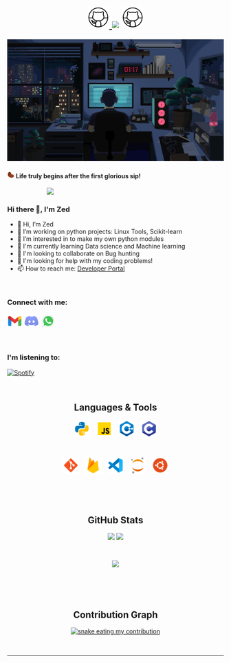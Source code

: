 <h1 align="center">
  <a href="#">
    <img width="50px" src="https://github.com/ZedUnknown/ZedUnknown/blob/main/img/gif/github.gif" />
  </a>
  <a href="#"><img src="https://readme-typing-svg.herokuapp.com?font=Noto+Sans+Japanese&size=35&duration=3500&pause=3000&color=00cf03&center=true&vCenter=true&width=450&height=40&lines=%E3%81%93%E3%82%93%E3%81%AB%E3%81%A1%E3%81%AF%E3%83%97%E3%83%AD%E3%82%B0%E3%83%A9%E3%83%9E%E3%83%BC+!" /></a>
  <a href="#">
    <img width="50px" src="https://github.com/ZedUnknown/ZedUnknown/blob/main/img/gif/github.gif" />
 </a>
 
</h1>


<a href="#"><img width="1012px" src="https://github.com/ZedUnknown/ZedUnknown/blob/main/img/gif/background.gif"/></a>

<a><h4><img width="17px" src="https://github.com/ZedUnknown/ZedUnknown/blob/main/img/png/coffee-beans.png" />
   Life truly begins after the first glorious sip!</h4></a>

<a href="#"><img align="right" width="412px" src="https://github.com/ZedUnknown/ZedUnknown/blob/main/img/gif/terminal-transparent.gif" ></a>

<br/>

### Hi there 👋, I'm Zed
- 👋 Hi, I’m Zed
- 🔭 I’m working on python projects: Linux Tools, Scikit-learn
- 👀 I’m interested in to make my own python modules
- 📕 I'm currently learning Data science and Machine learning
- 🤝 I'm looking to collaborate on Bug hunting
- 🤔 I'm looking for help with my coding problems!
- 📫 How to reach me: [Developer Portal](**coding.developerportal@gmail.com**)

<br/>

### Connect with me:

<p align="left">

[<img width="35" src="https://github.com/ZedUnknown/ZedUnknown/blob/main/img/ico/social-media/gmail.png"/>](https://mail.google.com/mail/u/?authuser=coding.developerportal@gmail.com)
[<img width="35" src="https://github.com/ZedUnknown/ZedUnknown/blob/main/img/ico/social-media/discord.png"/>](https://discordapp.com/users/770312122273234955)
[<img width="35" src="https://github.com/ZedUnknown/ZedUnknown/blob/main/img/ico/social-media/whatsapp.png "/>](https://wa.me/message/4CNADM4GWHQQL1)

</p>

<br/>

### I'm listening to:
[![Spotify](https://spotify-m2b70t36t-zedunknown.vercel.app/api/spotify)](https://open.spotify.com/user/31dbsmr6z5qjihb3vjniszbwgu5y?si=b27a57a87e40409f)

<br/>

<h2 align="center">
  Languages & Tools
</h2>


<p align="center" >
<a href="#"><img align="center" height="40" width="40" src="https://github.com/ZedUnknown/ZedUnknown/blob/main/img/ico/languages/python.png"/></a>
&nbsp;
<a href="#"><img align="center" height="40" width="40" src="https://github.com/ZedUnknown/ZedUnknown/blob/main/img/ico/languages/java-script.png"/></a>
&nbsp;
<a href="#"><img align="center" height="40" width="40" src="https://github.com/ZedUnknown/ZedUnknown/blob/main/img/ico/languages/cplusplus.png"/></a>
&nbsp;
<a href="#"><img align="center" height="40" width="40" src="https://github.com/ZedUnknown/ZedUnknown/blob/main/img/ico/languages/c.png"/></a>
</p>
<br/>
<p align="center">
<a href="#"><img align="center" height="40" width="40" src="https://github.com/ZedUnknown/ZedUnknown/blob/main/img/ico/tools/git.png"/></a>
&nbsp;
<a href="#"><img align="center" height="40" width="40" src="https://github.com/ZedUnknown/ZedUnknown/blob/main/img/ico/tools/firebase.png"/></a>
&nbsp;
<a href="#"><img align="center" height="40" width="40" src="https://github.com/ZedUnknown/ZedUnknown/blob/main/img/ico/tools/vs-code.png"/></a>
&nbsp;
<a href="#"><img align="center" height="40" width="40" src="https://github.com/ZedUnknown/ZedUnknown/blob/main/img/ico/tools/jupyter.png"/></a>
&nbsp;
<a href="#"><img align="center" height="40" width="40" src="https://github.com/ZedUnknown/ZedUnknown/blob/main/img/ico/tools/ubuntu.png"/></a>

 </p>
<br/>
<br/>
<br/>

<h2 align="center">
  GitHub Stats
</h2>
                
<p align = "center">
  <a href="#"><img  src = "https://github-readme-stats-sigma-five.vercel.app/api?username=ZedUnknown&show_icons=true&theme=radical&line_height=30"></a>
  <a href="#"><img src = "https://github-readme-stats-sigma-five.vercel.app/api/top-langs/?username=ZedUnknown&hide=html,css,java,shaderlab,kotlin,hlsl&theme=radical"></a>
</p>
                
&nbsp;              
<p align='center'>
  <a href="#"><img src="https://github-profile-trophy.vercel.app/?username=ZedUnknown&theme=radical&title=Commits,Stars,Repositories,Experience&no-bg=true&no-frame=true&column=4"></a>
</p>

<br/>
<br/>
<br/>

<div align="center">
  <h2>Contribution Graph</h2>
  <a href="#"><img alt="snake eating my contribution" src="https://github.com/ZedUnknown/ZedUnknown/blob/output/github-contribution-grid-snake.gif"></a>
</div>

<br/>
<br/>
<hr>
